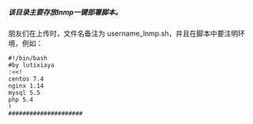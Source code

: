##### 该目录主要存放lnmp一键部署脚本。

朋友们在上传时，文件名备注为 username_lnmp.sh，并且在脚本中要注明环境，例如：

```
#!/bin/bash
#by lutixiaya
:<<!
centos 7.4
nginx 1.14
mysql 5.5
php 5.4
!
#####################
```

